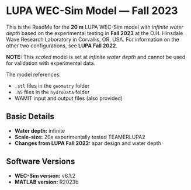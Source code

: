# LUPA WEC-Sim Model — Fall 2023

This is the ReadMe for the **20 m** LUPA WEC-Sim model with *infinite water depth* based on the experimental testing in **Fall 2023** at the O.H. Hinsdale Wave Research Laboratory in Corvallis, OR, USA. 
For information on the other two configurations, see **LUPA Fall 2022**.

**NOTE:** This *scaled* model is set at *infinite water depth* and cannot be used for validation with experimental data.

The model references:
- `.stl` files in the `geometry` folder
- `.h5` files in the `hydroData` folder
- WAMIT input and output files (also provided)

## Basic Details

- **Water depth:** infinite
- **Scale-size:** 20x experimentally tested TEAMERLUPA2
- **Changes from LUPA Fall 2022:** spar design and water depth

## Software Versions

- **WEC-Sim version:** v6.1.2  
- **MATLAB version:** R2023b